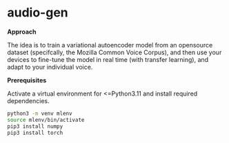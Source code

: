 # audio-gen

**Approach**

The idea is to train a variational autoencoder model from an opensource dataset (specifcally, the Mozilla Common Voice Corpus), and then use your devices to fine-tune the model in real time (with transfer learning),
and adapt to your individual voice. 

**Prerequisites**

Activate a virtual environment for <=Python3.11 and install required dependencies.

```bash
python3 -m venv mlenv
source mlenv/bin/activate
pip3 install numpy
pip3 install torch
